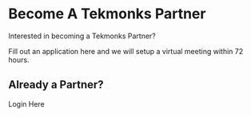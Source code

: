 # Become A Tekmonks Partner

Interested in becoming a Tekmonks Partner?

Fill out an application here and we will setup a virtual meeting within 72 hours.

## Already a Partner?

Login Here
 